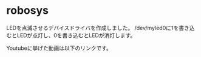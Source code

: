 # robosys
LEDを点滅させるデバイスドライバを作成しました。
/dev/myled0に1を書き込むとLEDが点灯し、0を書き込むとLEDが消灯します。

Youtubeに挙げた動画は以下のリンクです。
